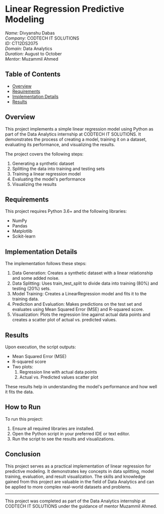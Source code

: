# Linear Regression Predictive Modeling

*Name:* Divyanshu Dabas  
*Company:* CODTECH IT SOLUTIONS  
*ID:* CT12DS2075  
*Domain:* Data Analytics  
*Duration:* August to October  
*Mentor:* Muzammil Ahmed

## Table of Contents
- [Overview](#overview)
- [Requirements](#requirements)
- [Implementation Details](#implementation-details)
- [Results](#results)

## Overview

This project implements a simple linear regression model using Python as part of the Data Analytics internship at CODTECH IT SOLUTIONS. It demonstrates the process of creating a model, training it on a dataset, evaluating its performance, and visualizing the results.

The project covers the following steps:
1. Generating a synthetic dataset
2. Splitting the data into training and testing sets
3. Training a linear regression model
4. Evaluating the model's performance
5. Visualizing the results

## Requirements

This project requires Python 3.6+ and the following libraries:
- NumPy
- Pandas
- Matplotlib
- Scikit-learn

## Implementation Details

The implementation follows these steps:

1. Data Generation: Creates a synthetic dataset with a linear relationship and some added noise.
2. Data Splitting: Uses train_test_split to divide data into training (80%) and testing (20%) sets.
3. Model Training: Creates a LinearRegression model and fits it to the training data.
4. Prediction and Evaluation: Makes predictions on the test set and evaluates using Mean Squared Error (MSE) and R-squared score.
5. Visualization: Plots the regression line against actual data points and creates a scatter plot of actual vs. predicted values.

## Results

Upon execution, the script outputs:
- Mean Squared Error (MSE)
- R-squared score
- Two plots:
  1. Regression line with actual data points
  2. Actual vs. Predicted values scatter plot

These results help in understanding the model's performance and how well it fits the data.

## How to Run

To run this project:

1. Ensure all required libraries are installed.
2. Open the Python script in your preferred IDE or text editor.
3. Run the script to see the results and visualizations.

## Conclusion

This project serves as a practical implementation of linear regression for predictive modeling. It demonstrates key concepts in data splitting, model training, evaluation, and result visualization. The skills and knowledge gained from this project are valuable in the field of Data Analytics and can be applied to more complex real-world datasets and problems.

---

This project was completed as part of the Data Analytics internship at CODTECH IT SOLUTIONS under the guidance of mentor Muzammil Ahmed.
